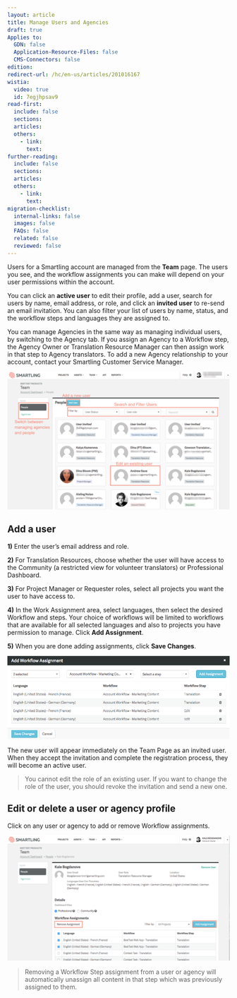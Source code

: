 ```yaml
---
layout: article
title: Manage Users and Agencies
draft: true
Applies to:
  GDN: false
  Application-Resource-Files: false
  CMS-Connectors: false
edition:
redirect-url: /hc/en-us/articles/201016167
wistia:
  video: true
  id: 7egjhpsav9
read-first:
  include: false
  sections:
  articles:
  others:
    - link:
      text:
further-reading:
  include: false
  sections:
  articles:
  others:
    - link:
      text:
migration-checklist:
  internal-links: false
  images: false
  FAQs: false
  related: false
  reviewed: false
---
```



Users for a Smartling account are managed from the **Team** page. The users you see, and the workflow assignments you can make will depend on your user permissions within the account.

You can click an **active user** to edit their profile, add a user, search for users by name, email address, or role, and click an&nbsp;**invited user** to re-send an email invitation. You can also filter your list of users by name, status, and the workflow steps and languages they are assigned to.

You can manage Agencies in the same way as managing individual users, by switching to the Agency tab. If you assign an Agency to a Workflow step, the Agency Owner or Translation Resource Manager can then assign work in that step to Agency translators. To add a new Agency relationship to your account, contact your Smartling Customer Service Manager.

![](/uploads/versions/smartling___team-2---x----1257-779x---.png)

## Add a user

**1)** Enter the user’s email address and role.

**2)** For Translation Resources, choose whether the user will have access to the Community (a restricted view for volunteer translators) or Professional Dashboard.

**3)** For Project Manager or Requester roles, select all projects you want the user to have access to.

**4)** In the Work Assignment area, select languages, then select the desired Workflow and steps. Your choice of workflows will be limited to workflows that are available for all selected languages and also to projects you have permission to manage. Click&nbsp;**Add Assignment**.

**5)** When you are done adding assignments, click **Save Changes**.

![](/uploads/versions/smartling___team-4---x----970-362x---.png)

The new user will appear immediately on the Team Page as an invited user. When they accept the invitation and complete the registration process, they will become an active user.

> You cannot edit the role of an existing user. If you want to change the role of the user, you should revoke the invitation and send a new one.

## Edit or delete a user or agency profile

Click on any user or agency to add or remove Workflow assignments.

![](/uploads/versions/smartling___team_and_translation_resources_-_google_drive---x----1258-707x---.png)

> Removing a Workflow Step assignment from a user or agency will automatically unassign all content in that step which was previously assigned to them.